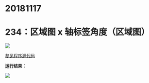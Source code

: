 # 20181117

# 234：区域图 x 轴标签角度（区域图）

<img src="http://image.renkaigis.com/keepcoding/2018111701.png">

<a href="https://github.com/renkaigis/KeepCoding/tree/master/2018/11/17" target="_blank">参见程序源代码</a>

**运行结果：**

<img src="http://image.renkaigis.com/keepcoding/2018111702.png">